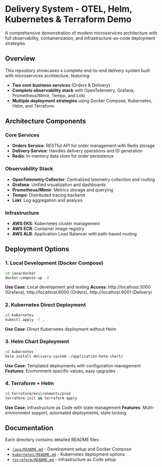 # Delivery System -  OTEL, Helm, Kubernetes & Terraform Demo

A comprehensive demonstration of modern microservices architecture with full observability, containerization, and infrastructure-as-code deployment strategies.

##  Overview

This repository showcases a complete end-to-end delivery system built with microservices architecture, featuring:

- **Two core business services** (Orders & Delivery)
- **Complete observability stack** with OpenTelemetry, Grafana, Prometheus/Mimir, Tempo, and Loki
- **Multiple deployment strategies** using Docker Compose, Kubernetes, Helm, and Terraform

## Architecture Components

### Core Services
- **Orders Service**: RESTful API for order management with Redis storage
- **Delivery Service**: Handles delivery operations and ID generation
- **Redis**: In-memory data store for order persistence

### Observability Stack
- **OpenTelemetry Collector**: Centralized telemetry collection and routing
- **Grafana**: Unified visualization and dashboards
- **Prometheus/Mimir**: Metrics storage and querying
- **Tempo**: Distributed tracing backend
- **Loki**: Log aggregation and analysis

### Infrastructure
- **AWS EKS**: Kubernetes cluster management
- **AWS ECR**: Container image registry
- **AWS ALB**: Application Load Balancer with path-based routing

## Deployment Options

### 1. Local Development (Docker Compose)
```bash
cd java/docker
docker-compose up -d
```
**Use Case**: Local development and testing
**Access**: http://localhost:3000 (Grafana), http://localhost:6000 (Orders), http://localhost:6001 (Delivery)

### 2. Kubernetes Direct Deployment
```bash
cd kubernetes
kubectl apply -f .
```
**Use Case**: Direct Kubernetes deployment without Helm

### 3. Helm Chart Deployment
```bash
cd kubernetes
helm install delivery-system ./application-helm-chart/
```
**Use Case**: Templated deployments with configuration management
**Features**: Environment-specific values, easy upgrades

### 4. Terraform + Helm
```bash
cd terraform/environments/prod
terraform init && terraform apply
```
**Use Case**: Infrastructure as Code with state management
**Features**: Multi-environment support, automated deployments, state locking

## Documentation

Each directory contains detailed README files:
- [`java/README.md`](java/README.md) - Development setup and Docker Compose
- [`kubernetes/README.md`](kubernetes/README.md) - Kubernetes deployment options
- [`terraform/README.md`](terraform/README.md) - Infrastructure as Code setup

